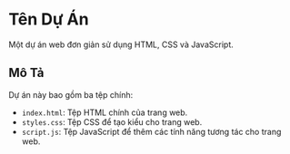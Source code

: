 # Tên Dự Án

Một dự án web đơn giản sử dụng HTML, CSS và JavaScript.

## Mô Tả

Dự án này bao gồm ba tệp chính:
- `index.html`: Tệp HTML chính của trang web.
- `styles.css`: Tệp CSS để tạo kiểu cho trang web.
- `script.js`: Tệp JavaScript để thêm các tính năng tương tác cho trang web.

